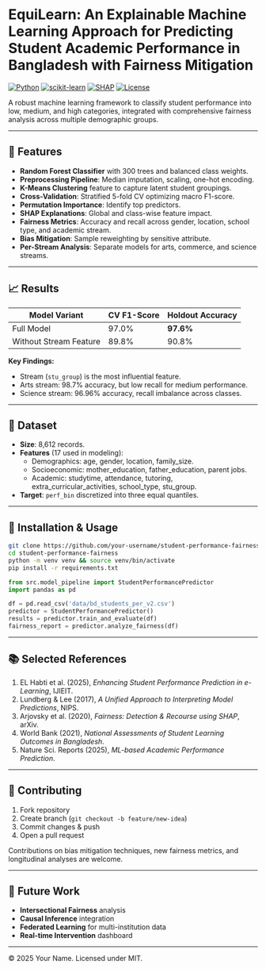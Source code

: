 # EquiLearn: An Explainable Machine Learning Approach for Predicting Student Academic Performance in Bangladesh with Fairness Mitigation

[![Python](https://img.shields.io/badge/python-3.12+-blue)](https://www.python.org/)
[![scikit-learn](https://img.shields.io/badge/scikit--learn-1.6+-orange)](https://scikit-learn.org/)
[![SHAP](https://img.shields.io/badge/SHAP-0.48+-green)](https://shap.readthedocs.io/)
[![License](https://img.shields.io/badge/license-MIT-blue)](LICENSE)

A robust machine learning framework to classify student performance into low, medium, and high categories, integrated with comprehensive fairness analysis across multiple demographic groups.

---

## 🚀 Features

- **Random Forest Classifier** with 300 trees and balanced class weights.
- **Preprocessing Pipeline**: Median imputation, scaling, one-hot encoding.
- **K-Means Clustering** feature to capture latent student groupings.
- **Cross-Validation**: Stratified 5-fold CV optimizing macro F1-score.
- **Permutation Importance**: Identify top predictors.
- **SHAP Explanations**: Global and class-wise feature impact.
- **Fairness Metrics**: Accuracy and recall across gender, location, school type, and academic stream.
- **Bias Mitigation**: Sample reweighting by sensitive attribute.
- **Per-Stream Analysis**: Separate models for arts, commerce, and science streams.

---

## 📈 Results

| Model Variant          | CV F1-Score | Holdout Accuracy |
|------------------------|-------------|------------------|
| Full Model             | 97.0%       | **97.6%**        |
| Without Stream Feature | 89.8%       | 90.8%            |

**Key Findings:**  
- Stream (`stu_group`) is the most influential feature.  
- Arts stream: 98.7% accuracy, but low recall for medium performance.  
- Science stream: 96.96% accuracy, recall imbalance across classes.

---

## 📂 Dataset

- **Size**: 8,612 records.  
- **Features** (17 used in modeling):
  - Demographics: age, gender, location, family_size.  
  - Socioeconomic: mother_education, father_education, parent jobs.  
  - Academic: studytime, attendance, tutoring, extra_curricular_activities, school_type, stu_group.  
- **Target**: `perf_bin` discretized into three equal quantiles.

---

## 🔧 Installation & Usage

```bash
git clone https://github.com/your-username/student-performance-fairness.git
cd student-performance-fairness
python -m venv venv && source venv/bin/activate
pip install -r requirements.txt
```

```python
from src.model_pipeline import StudentPerformancePredictor
import pandas as pd

df = pd.read_csv('data/bd_students_per_v2.csv')
predictor = StudentPerformancePredictor()
results = predictor.train_and_evaluate(df)
fairness_report = predictor.analyze_fairness(df)
```

---

## 📚 Selected References

1. EL Habti et al. (2025), _Enhancing Student Performance Prediction in e-Learning_, IJIEIT.  
2. Lundberg & Lee (2017), _A Unified Approach to Interpreting Model Predictions_, NIPS.  
3. Arjovsky et al. (2020), _Fairness: Detection & Recourse using SHAP_, arXiv.  
4. World Bank (2021), _National Assessments of Student Learning Outcomes in Bangladesh_.  
5. Nature Sci. Reports (2025), _ML-based Academic Performance Prediction_.

---

## 🤝 Contributing

1. Fork repository  
2. Create branch (`git checkout -b feature/new-idea`)  
3. Commit changes & push  
4. Open a pull request

Contributions on bias mitigation techniques, new fairness metrics, and longitudinal analyses are welcome.

---

## 🔮 Future Work

- **Intersectional Fairness** analysis  
- **Causal Inference** integration  
- **Federated Learning** for multi-institution data  
- **Real-time Intervention** dashboard

---

© 2025 Your Name. Licensed under MIT.
